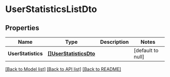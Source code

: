# UserStatisticsListDto

## Properties
Name | Type | Description | Notes
------------ | ------------- | ------------- | -------------
**UserStatistics** | [**[]UserStatisticsDto**](UserStatisticsDto.md) |  | [default to null]

[[Back to Model list]](../README.md#documentation-for-models) [[Back to API list]](../README.md#documentation-for-api-endpoints) [[Back to README]](../README.md)


